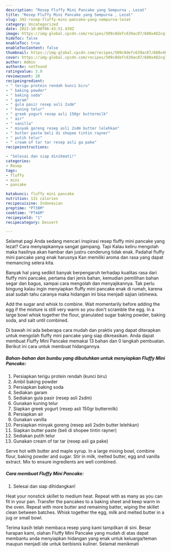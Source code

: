 ```yaml
---
description: "Resep Fluffy Mini Pancake yang Sempurna , Lezat"
title: "Resep Fluffy Mini Pancake yang Sempurna , Lezat"
slug: 392-resep-fluffy-mini-pancake-yang-sempurna-lezat
category: Uncategorized
date: 2022-10-06T06:43:51.439Z
image: https://img-global.cpcdn.com/recipes/509c8defc639ac87/680x482cq70/fluffy-mini-pancake-foto-resep-utama.jpg
hideToc: false
enableToc: true
enableTocContent: false
thumbnail: https://img-global.cpcdn.com/recipes/509c8defc639ac87/680x482cq70/fluffy-mini-pancake-foto-resep-utama.jpg
cover: https://img-global.cpcdn.com/recipes/509c8defc639ac87/680x482cq70/fluffy-mini-pancake-foto-resep-utama.jpg
author: Admin
authorAv: notfound
ratingvalue: 3.9
reviewcount: 20
recipeingredient:
- " terigu protein rendah kunci biru"
- " baking powder"
- " baking soda"
- " garam"
- " gula pasir resep asli 2sdm"
- " kuning telur"
- " greek yogurt resep asli 150gr buttermilk"
- " air"
- " vanilla"
- " minyak goreng resep asli 2sdm butter lelehkan"
- " butter paste beli di shopee tintin rayner"
- " putih telur"
- " cream of tar tar resep asli ga pake"
recipeinstructions:

- "Selesai dan siap dinikmati!"
categories:
- Resep
tags:
- fluffy
- mini
- pancake

katakunci: fluffy mini pancake 
nutrition: 131 calories
recipecuisine: Indonesian
preptime: "PT38M"
cooktime: "PT46M"
recipeyield: "1"
recipecategory: Dessert

---
```



Selamat pagi Anda sedang mencari inspirasi resep fluffy mini pancake yang lezat? Cara menyiapkannya sangat gampang. Tapi Kalau keliru mengolah maka hasilnya akan hambar dan justru cenderung tidak enak. Padahal fluffy mini pancake yang enak harusnya Kan memiliki aroma dan rasa yang dapat memancing selera kita.


Banyak hal yang sedikit banyak berpengaruh terhadap kualitas rasa dari fluffy mini pancake, pertama dari jenis bahan, kemudian pemilihan bahan segar dan bagus, sampai cara mengolah dan menyajikannya. Tak perlu bingung kalau ingin menyiapkan fluffy mini pancake enak di rumah, karena asal sudah tahu caranya maka hidangan ini bisa menjadi sajian istimewa.

Add the sugar and whisk to combine. Wait momentarily before adding the egg if the mixture is still very warm so you don&#39;t scramble the egg. In a large bowl whisk together the flour, granulated sugar baking powder, baking soda, and salt until combined.


Di bawah ini ada beberapa cara mudah dan praktis yang dapat diterapkan untuk mengolah fluffy mini pancake yang siap dikreasikan. Anda dapat membuat Fluffy Mini Pancake memakai 13 bahan dan 0 langkah pembuatan. Berikut ini cara untuk membuat hidangannya.

<!--inarticleads1-->

##### Bahan-bahan dan bumbu yang dibutuhkan untuk menyiapkan Fluffy Mini Pancake:

1. Persiapkan  terigu protein rendah (kunci biru)
1. Ambil  baking powder
1. Persiapkan  baking soda
1. Sediakan  garam
1. Sediakan  gula pasir (resep asli 2sdm)
1. Gunakan  kuning telur
1. Siapkan  greek yogurt (resep asli 150gr buttermilk)
1. Persiapkan  air
1. Gunakan  vanilla
1. Persiapkan  minyak goreng (resep asli 2sdm butter lelehkan)
1. Siapkan  butter paste (beli di shopee tintin rayner)
1. Sediakan  putih telur
1. Gunakan  cream of tar tar (resep asli ga pake)


Serve hot with butter and maple syrup. In a large mixing bowl, combine flour, baking powder and sugar. Stir in milk, melted butter, egg and vanilla extract. Mix to ensure ingredients are well combined. 

<!--inarticleads2-->

##### Cara membuat Fluffy Mini Pancake:


1. Selesai dan siap dihidangkan!

Heat your nonstick skillet to medium heat. Repeat with as many as you can fit in your pan. Transfer the pancakes to a baking sheet and keep warm in the oven. Repeat with more butter and remaining batter, wiping the skillet clean between batches. Whisk together the egg, milk and melted butter in a jug or small bowl. 

Terima kasih telah membaca resep yang kami tampilkan di sini. Besar harapan kami, olahan Fluffy Mini Pancake yang mudah di atas dapat membantu anda menyiapkan hidangan yang enak untuk keluarga/teman maupun menjadi ide untuk berbisnis kuliner. Selamat menikmati
